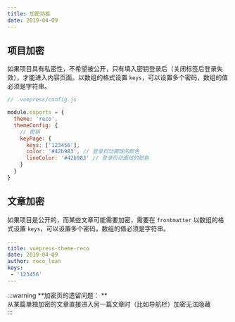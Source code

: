 ```yaml
---
title: 加密功能
date: 2019-04-09
---
```


## 项目加密

如果项目具有私密性，不希望被公开，只有填入密钥登录后（关闭标签后登录失效），才能进入内容页面。以数组的格式设置 `keys`，可以设置多个密码，数组的值必须是字符串。

```javascript
// .vuepress/config.js

module.exports = {
  theme: 'reco',
  themeConfig: {
    // 密钥
    keyPage: {
      keys: ['123456'],
      color: '#42b983', // 登录页动画球的颜色
      lineColor: '#42b983' // 登录页动画线的颜色
    }
  }  
}  
```

## 文章加密

如果项目是公开的，而某些文章可能需要加密，需要在 `frontmatter` 以数组的格式设置 `keys`，可以设置多个密码，数组的值必须是字符串。

```yaml
---
title: vuepress-theme-reco
date: 2019-04-09
author: reco_luan
keys:
 - '123456'
---
```

:::warning
**加密页的遗留问题： **   
从某篇单独加密的文章直接进入另一篇文章时（比如导航栏）加密无法隐藏  
:::